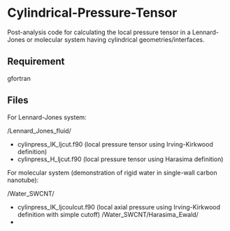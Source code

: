 # Cylindrical-Pressure-Tensor
Post-analysis code for calculating the local pressure tensor in a Lennard-Jones or molecular system having cylindrical geometries/interfaces. 

## Requirement
gfortran

## Files
For Lennard-Jones system:

/Lennard_Jones_fluid/
- cylinpress_IK_ljcut.f90 (local pressure tensor using Irving-Kirkwood definition)
- cylinpress_H_ljcut.f90 (local pressure tensor using Harasima definition)

For molecular system (demonstration of rigid water in single-wall carbon nanotube):

/Water_SWCNT/
- cylinpress_IK_ljcoulcut.f90 (local axial pressure using Irving-Kirkwood definition with simple cutoff)
/Water_SWCNT/Harasima_Ewald/
- 

